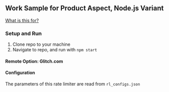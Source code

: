 Work Sample for Product Aspect, Node.js Variant
---

[What is this for?](https://github.com/EQWorks/work-samples#what-is-this)

### Setup and Run

1. Clone repo to your machine
2. Navigate to repo, and run with `npm start`

#### Remote Option: Glitch.com

#### Configuration

The parameters of this rate limiter are read from `rl_configs.json`